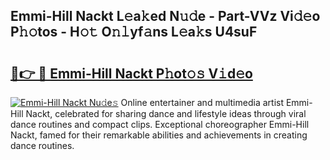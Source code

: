 ## Emmi-Hill Nackt L𝚎a𝚔ed N𝚞𝚍e - Part-VVz Vi𝚍𝚎o P𝚑𝚘tos - H𝚘𝚝 O𝚗𝚕yf𝚊ns L𝚎a𝚔s U4suF

# <h2><a href="http://kfdocl.oniu.top/?m=Emmi-Hill+Nackt">🔗👉 🔴 Emmi-Hill Nackt P𝚑ot𝚘𝚜 V𝚒d𝚎o</a></h2>

[![Emmi-Hill Nackt Nu𝚍e𝚜](https://i.imgur.com/0qMVB7G.gif)](http://kfdocl.oniu.top/?m=Emmi-Hill+Nackt)
Online entertainer and multimedia artist Emmi-Hill Nackt, celebrated for sharing dance and lifestyle ideas through viral dance routines and compact clips. Exceptional choreographer Emmi-Hill Nackt, famed for their remarkable abilities and achievements in creating dance routines.  
